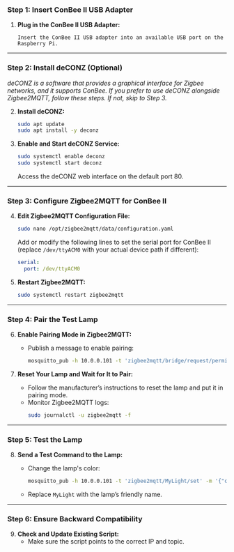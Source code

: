 ### Step 1: Insert ConBee II USB Adapter

1. **Plug in the ConBee II USB Adapter:**
   ```plaintext
   Insert the ConBee II USB adapter into an available USB port on the Raspberry Pi.
   ```

---

### Step 2: Install deCONZ (Optional)

*deCONZ is a software that provides a graphical interface for Zigbee networks, and it supports ConBee. If you prefer to use deCONZ alongside Zigbee2MQTT, follow these steps. If not, skip to Step 3.*

2. **Install deCONZ:**
   ```sh
   sudo apt update
   sudo apt install -y deconz
   ```

3. **Enable and Start deCONZ Service:**
   ```sh
   sudo systemctl enable deconz
   sudo systemctl start deconz
   ```

   Access the deCONZ web interface on the default port 80.

---

### Step 3: Configure Zigbee2MQTT for ConBee II

4. **Edit Zigbee2MQTT Configuration File:**
   ```sh
   sudo nano /opt/zigbee2mqtt/data/configuration.yaml
   ```

   Add or modify the following lines to set the serial port for ConBee II (replace `/dev/ttyACM0` with your actual device path if different):
   ```yaml
   serial:
     port: /dev/ttyACM0
   ```

5. **Restart Zigbee2MQTT:**
   ```sh
   sudo systemctl restart zigbee2mqtt
   ```

---

### Step 4: Pair the Test Lamp

6. **Enable Pairing Mode in Zigbee2MQTT:**
   - Publish a message to enable pairing:
     ```sh
     mosquitto_pub -h 10.0.0.101 -t 'zigbee2mqtt/bridge/request/permit_join' -m '{"value":true}'
     ```

7. **Reset Your Lamp and Wait for It to Pair:**
   - Follow the manufacturer’s instructions to reset the lamp and put it in pairing mode.
   - Monitor Zigbee2MQTT logs:
     ```sh
     sudo journalctl -u zigbee2mqtt -f
     ```

---

### Step 5: Test the Lamp

8. **Send a Test Command to the Lamp:**
   - Change the lamp's color:
     ```sh
     mosquitto_pub -h 10.0.0.101 -t 'zigbee2mqtt/MyLight/set' -m '{"color": {"x": 0.701, "y": 0.299}}'
     ```

   - Replace `MyLight` with the lamp’s friendly name.

---

### Step 6: Ensure Backward Compatibility

9. **Check and Update Existing Script:**
   - Make sure the script points to the correct IP and topic.
